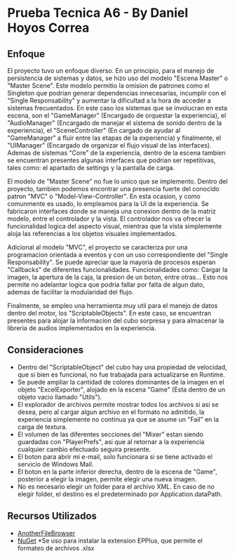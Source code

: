 # Prueba Tecnica A6 - By Daniel Hoyos Correa

## Enfoque
El proyecto tuvo un enfoque diverso. En un principio, para el manejo de persistencia de sistemas y datos, se hizo uso del modelo "Escena Master" o "Master Scene". Este modelo permitio la omision de patrones como el Singleton que podrian generar dependencias innecesarias, incumplir con el "Single Responsability" y aumentar la dificultad a la hora de acceder a sistemas frecuentados. En este caso los sistemas que se involucran en esta escena, son el "GameManager" (Encargado de orquestar la experiencia), el "AudioManager" (Encargado de manejar el sistema de sonido dentro de la experiencia), el "SceneController" (En cargado de ayudar al "GameManager" a fluir entre las etapas de la experiencia) y finalmente, el "UIManager" (Encargado de organizar el flujo visual de las interfaces). Ademas de sistemas "Core" de la experiencia, dentro de la escena tambien se encuentran presentes algunas interfaces que podrian ser repetitivas, tales como: el apartado de settings y la pantalla de carga.

El modelo de "Master Scene" no fue lo unico que se implemento. Dentro del proyecto, tambien podemos encontrar una presencia fuerte del conocido patron "MVC" o "Model-View-Controller". En esta ocasion, y como comunmente es usado, lo empleamos para la UI de la experiencia. Se fabricaron interfaces donde se maneja una conexion dentro de la matriz modelo, entre el controlador y la vista. El controlador nos va ofrecer la funcionalidad logica del aspecto visual, mientras que la vista simplemente aloja las referencias a los objetos visuales implementados.

Adicional al modelo "MVC", el proyecto se caracteriza por una programacion orientada a eventos y con un uso correspondiente del "Single Responsability". Se puede apreciar que la mayoria de procesos esperan "Callbacks" de diferentes funcionalidades. Funcionalidades como: Cargar la imagen, la apertura de la caja, la presion de un boton, entre otras... Esto nos permite no adelantar logica que podria fallar por falta de algun dato, ademas de facilitar la modularidad del flujo.

Finalmente, se empleo una herramienta muy util para el manejo de datos dentro del motor, los "ScriptableObjects". En este caso, se encuentran presentes para alojar la informacion del cubo sorpresa y para almacenar la libreria de audios implementados en la experiencia.

## Consideraciones

- Dentro del "ScriptableObject" del cubo hay una propiedad de velocidad, que si bien es funcional, no fue trabajada para actualizarse en Runtime.
- Se puede ampliar la cantidad de colores dominantes de la imagen en el objeto "ExcelExporter", alojado en la escena "Game" (Esta dentro de un objeto vacio llamado "Utils").
- El explorador de archivos permite mostrar todos los archivos si asi se desea, pero al cargar algun archivo en el formato no admitido, la experiencia simplemente no continua ya que se asume un "Fail" en la carga de textura.
- El volumen de las diferentes secciones del "Mixer" estan siendo guardadas con "PlayerPrefs", asi que al retornar a la experiencia cualquier cambio efectuado seguira presente.
- El boton para abrir mi e-mail, solo funcionara si se tiene activado el servicio de Windows Mail.
- El boton en la parte inferior derecha, dentro de la escena de "Game", posterior a elegir la imagen, permite elegir una nueva imagen.
- No es necesario elegir un folder para el archivo XML. En caso de no elegir folder, el destino es el predeterminado por Application.dataPath.

## Recursos Utilizados

- [AnotherFileBrowser](https://github.com/SrejonKhan/AnotherFileBrowser)
- [NuGet](https://github.com/GlitchEnzo/NuGetForUnity/releases/download/v4.1.1/NuGetForUnity.4.1.1.unitypackage) *Se uso para instalar la extension EPPlus, que permite el formateo de archivos .xlsx

